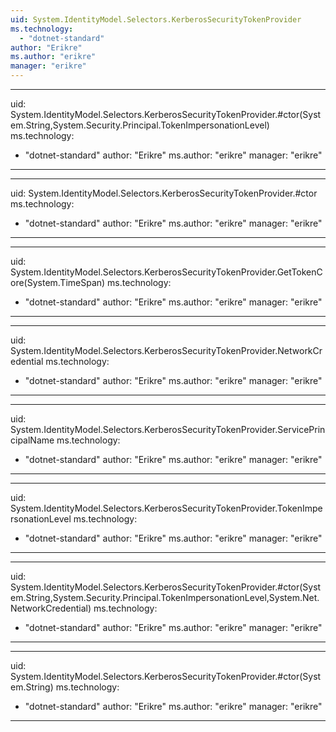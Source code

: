 ```yaml
---
uid: System.IdentityModel.Selectors.KerberosSecurityTokenProvider
ms.technology: 
  - "dotnet-standard"
author: "Erikre"
ms.author: "erikre"
manager: "erikre"
---
```


---
uid: System.IdentityModel.Selectors.KerberosSecurityTokenProvider.#ctor(System.String,System.Security.Principal.TokenImpersonationLevel)
ms.technology: 
  - "dotnet-standard"
author: "Erikre"
ms.author: "erikre"
manager: "erikre"
---

---
uid: System.IdentityModel.Selectors.KerberosSecurityTokenProvider.#ctor
ms.technology: 
  - "dotnet-standard"
author: "Erikre"
ms.author: "erikre"
manager: "erikre"
---

---
uid: System.IdentityModel.Selectors.KerberosSecurityTokenProvider.GetTokenCore(System.TimeSpan)
ms.technology: 
  - "dotnet-standard"
author: "Erikre"
ms.author: "erikre"
manager: "erikre"
---

---
uid: System.IdentityModel.Selectors.KerberosSecurityTokenProvider.NetworkCredential
ms.technology: 
  - "dotnet-standard"
author: "Erikre"
ms.author: "erikre"
manager: "erikre"
---

---
uid: System.IdentityModel.Selectors.KerberosSecurityTokenProvider.ServicePrincipalName
ms.technology: 
  - "dotnet-standard"
author: "Erikre"
ms.author: "erikre"
manager: "erikre"
---

---
uid: System.IdentityModel.Selectors.KerberosSecurityTokenProvider.TokenImpersonationLevel
ms.technology: 
  - "dotnet-standard"
author: "Erikre"
ms.author: "erikre"
manager: "erikre"
---

---
uid: System.IdentityModel.Selectors.KerberosSecurityTokenProvider.#ctor(System.String,System.Security.Principal.TokenImpersonationLevel,System.Net.NetworkCredential)
ms.technology: 
  - "dotnet-standard"
author: "Erikre"
ms.author: "erikre"
manager: "erikre"
---

---
uid: System.IdentityModel.Selectors.KerberosSecurityTokenProvider.#ctor(System.String)
ms.technology: 
  - "dotnet-standard"
author: "Erikre"
ms.author: "erikre"
manager: "erikre"
---
